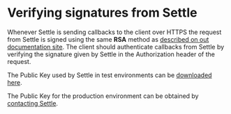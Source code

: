 # Verifying signatures from Settle

Whenever Settle is sending callbacks to the client over HTTPS the request from Settle is signed using the same **RSA** method as [described on out documentation site](https://settle.dev/api/guides/introduction/authentication/). The client should authenticate callbacks from Settle by verifying the signature given by Settle in the Authorization header of the request.

The Public Key used by Settle in test environments can be [downloaded here](https://raw.githubusercontent.com/SettleAPI/callback-verification/master/testserver-pub.pem).

The Public Key for the production environment can be obtained by [contacting Settle](https://settle.eu/contact/).
